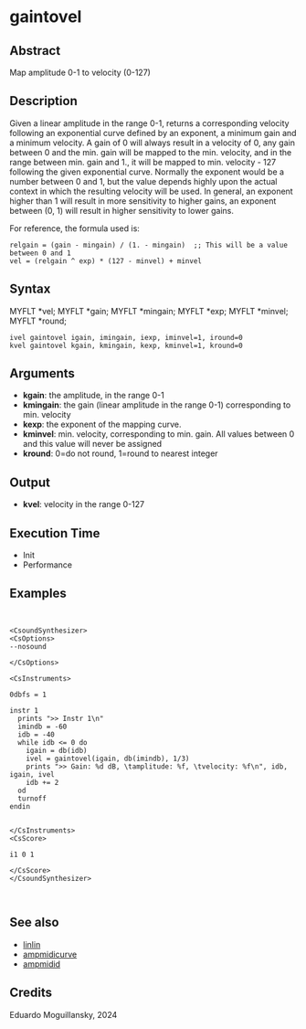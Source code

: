 # gaintovel

## Abstract

Map amplitude 0-1 to velocity (0-127)


## Description

Given a linear amplitude in the range 0-1, returns a corresponding
velocity following an exponential curve defined by an exponent,
a minimum gain and a minimum velocity. A gain of 0 will always
result in a velocity of 0, any gain between 0 and the min. gain
will be mapped to the min. velocity, and in the range between
min. gain and 1., it will be mapped to min. velocity - 127 following
the given exponential curve. Normally the exponent would be a number
between 0 and 1, but the value depends highly upon the actual
context in which the resulting velocity will be used. In general,
an exponent higher than 1 will result in more sensitivity to higher
gains, an exponent between (0, 1) will result in higher sensitivity to
lower gains.

For reference, the formula used is:

```
relgain = (gain - mingain) / (1. - mingain)  ;; This will be a value between 0 and 1
vel = (relgain ^ exp) * (127 - minvel) + minvel
```


## Syntax

MYFLT *vel;
    MYFLT *gain;
    MYFLT *mingain;
    MYFLT *exp;
    MYFLT *minvel;
    MYFLT *round;


```csound
ivel gaintovel igain, imingain, iexp, iminvel=1, iround=0
kvel gaintovel kgain, kmingain, kexp, kminvel=1, kround=0
```
    
## Arguments

* **kgain**: the amplitude, in the range 0-1
* **kmingain**: the gain (linear amplitude in the range 0-1) corresponding to min. velocity
* **kexp**: the exponent of the mapping curve.
* **kminvel**: min. velocity, corresponding to min. gain. All values between 0 and
  this value will never be assigned
* **kround**: 0=do not round, 1=round to nearest integer

## Output

* **kvel**: velocity in the range 0-127

## Execution Time

* Init
* Performance

## Examples


```csound


<CsoundSynthesizer>
<CsOptions>
--nosound

</CsOptions>

<CsInstruments>

0dbfs = 1

instr 1
  prints ">> Instr 1\n"
  imindb = -60
  idb = -40
  while idb <= 0 do
  	igain = db(idb)
    ivel = gaintovel(igain, db(imindb), 1/3)
    prints ">> Gain: %d dB, \tamplitude: %f, \tvelocity: %f\n", idb, igain, ivel
    idb += 2
  od
  turnoff
endin


</CsInstruments>
<CsScore>

i1 0 1

</CsScore>
</CsoundSynthesizer>



```


## See also

* [linlin](http://www.csound.com/docs/manual/linlin.html)
* [ampmidicurve](http://www.csound.com/docs/manual/ampmidicurve.html)
* [ampmidid](http://www.csound.com/docs/manual/ampmidid.html)


## Credits

Eduardo Moguillansky, 2024
